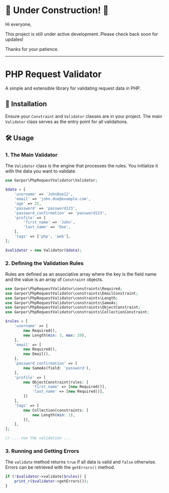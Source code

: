 # 🚧 Under Construction! 🚧

Hi everyone,

This project is still under active development. Please check back soon for updates!

Thanks for your patience.

----------------------------

# PHP Request Validator

A simple and extensible library for validating request data in PHP.

## 🚀 Installation

Ensure your `Constraint` and `Validator` classes are in your project. The main `Validator` class serves as the entry point for all validations.

## 🛠️ Usage

### 1\. The Main Validator

The `Validator` class is the engine that processes the rules. You initialize it with the data you want to validate.

```php
use Garpor\PhpRequestValidator\Validator;

$data = [
    'username' => 'JohnDoe12',
    'email' => 'john.doe@example.com',
    'age' => 25,
    'password' => 'password123',
    'password_confirmation' => 'password123',
    'profile' => [
        'first_name' => 'John',
        'last_name' => 'Doe',
    ],
    'tags' => ['php', 'web'],
];

$validator = new Validator($data);
```

### 2\. Defining the Validation Rules

Rules are defined as an associative array where the key is the field name and the value is an array of `Constraint` objects.

```php
use Garpor\PhpRequestValidator\constraints\Required;
use Garpor\PhpRequestValidator\constraints\EmailConstraint;
use Garpor\PhpRequestValidator\constraints\Length;
use Garpor\PhpRequestValidator\constraints\SameAs;
use Garpor\PhpRequestValidator\constraints\ObjectConstraint;
use Garpor\PhpRequestValidator\constraints\CollectionConstraint;

$rules = [
    'username' => [
        new Required(),
        new Length(min: 3, max: 20),
    ],
    'email' => [
        new Required(),
        new Email(),
    ],
    'password_confirmation' => [
        new SameAs(field: 'password'),
    ],
    'profile' => [
        new ObjectConstraint(rules: [
            'first_name' => [new Required()],
            'last_name' => [new Required()],
        ])
    ],
    'tags' => [
        new Collection(constraints: [
            new Length(min: 2),
        ]),
    ],
];

// ... run the validation ...
```

### 3\. Running and Getting Errors

The `validate` method returns `true` if all data is valid and `false` otherwise. Errors can be retrieved with the `getErrors()` method.

```php
if (!$validator->validate($rules)) {
    print_r($validator->getErrors());
}
```

